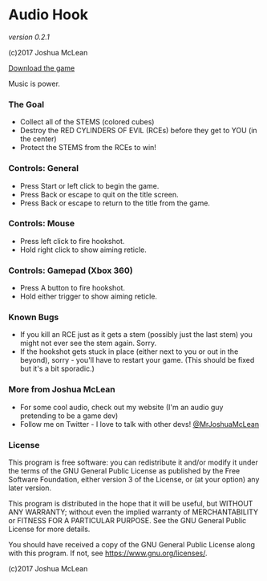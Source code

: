 # Audio Hook

*version 0.2.1*

(c)2017 Joshua McLean

[Download the game](https://mr-joshua-mclean.itch.io/hook-beat-keeper)

Music is power.

### The Goal
- Collect all of the STEMS (colored cubes)
- Destroy the RED CYLINDERS OF EVIL (RCEs) before they get to YOU (in the center)
- Protect the STEMS from the RCEs to win!

### Controls: General
- Press Start or left click to begin the game.
- Press Back or escape to quit on the title screen.
- Press Back or escape to return to the title from the game.

### Controls: Mouse
- Press left click to fire hookshot.
- Hold right click to show aiming reticle.

### Controls: Gamepad (Xbox 360)
- Press A button to fire hookshot.
- Hold either trigger to show aiming reticle.

### Known Bugs
- If you kill an RCE just as it gets a stem (possibly just the last stem) you might not ever see the stem again. Sorry.
- If the hookshot gets stuck in place (either next to you or out in the beyond), sorry - you'll have to restart your game. (This should be fixed but it's a bit sporadic.)

### More from Joshua McLean
- For some cool audio, check out my website (I'm an audio guy pretending to be a game dev)
- Follow me on Twitter - I love to talk with other devs! [@MrJoshuaMcLean](https://www.mrjoshuamclean.com)

### License

This program is free software: you can redistribute it and/or modify
it under the terms of the GNU General Public License as published by
the Free Software Foundation, either version 3 of the License, or
(at your option) any later version.

This program is distributed in the hope that it will be useful,
but WITHOUT ANY WARRANTY; without even the implied warranty of
MERCHANTABILITY or FITNESS FOR A PARTICULAR PURPOSE. See the
GNU General Public License for more details.

You should have received a copy of the GNU General Public License
along with this program. If not, see <https://www.gnu.org/licenses/>.

(c)2017 Joshua McLean
